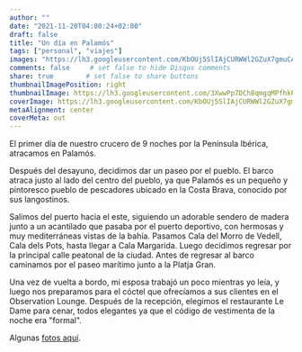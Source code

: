 ```yaml
---
author: ""
date: "2021-11-20T04:00:24+02:00"
draft: false
title: "Un día en Palamós"
tags: ["personal", "viajes"]
images: "https://lh3.googleusercontent.com/KbOUj5SlIAjCURWWl2GZuX7gmuCA6OLEQrm-w2JlUvD10ktforv5IVvCxcvvNI13WCj2YINhzzf5JxU_fjFePa9il5_LBi-A64XGsR6F6CEzEBpPcd3dwtv86eorxZIri9BPJHBK1zw=w1920-h1080"
comments: false     # set false to hide Disqus comments
share: true        # set false to share buttons
thumbnailImagePosition: right
thumbnailImage: https://lh3.googleusercontent.com/3XwwPp7DCh8qmgqMPfhkPVRaFBL5_cWkBPjZiq6rC0Rar9JTstC8066OsKCl3ZDIXB-v_C831jnucE2e4W__8Bx1r5QlYoE6l7aUvOS4hwh-vXbROEgikEabDCo35EhTY_9GS9MDHVk=w1920-h1080
coverImage: https://lh3.googleusercontent.com/KbOUj5SlIAjCURWWl2GZuX7gmuCA6OLEQrm-w2JlUvD10ktforv5IVvCxcvvNI13WCj2YINhzzf5JxU_fjFePa9il5_LBi-A64XGsR6F6CEzEBpPcd3dwtv86eorxZIri9BPJHBK1zw=w1920-h1080
metaAlignment: center
coverMeta: out
---
```


El primer día de nuestro crucero de 9 noches por la Península Ibérica, atracamos en Palamós.

<!--more-->

Después del desayuno, decidimos dar un paseo por el pueblo. El barco atraca justo al lado del centro del pueblo, ya que Palamós es un pequeño y pintoresco pueblo de pescadores ubicado en la Costa Brava, conocido por sus langostinos.

Salimos del puerto hacia el este, siguiendo un adorable sendero de madera junto a un acantilado que pasaba por el puerto deportivo, con hermosas y muy mediterráneas vistas de la bahía. Pasamos Cala del Morro de Vedell, Cala dels Pots, hasta llegar a Cala Margarida. Luego decidimos regresar por la principal calle peatonal de la ciudad. Antes de regresar al barco caminamos por el paseo marítimo junto a la Platja Gran.

Una vez de vuelta a bordo, mi esposa trabajó un poco mientras yo leía, y luego nos preparamos para el cóctel que ofrecíamos a sus clientes en el Observation Lounge. Después de la recepción, elegimos el restaurante Le Dame para cenar, todos elegantes ya que el código de vestimenta de la noche era "formal".

Algunas [fotos aquí](https://photos.app.goo.gl/cXKaYJm1AyEdwAz27).
